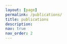 ```yaml
---
layout: [page]
permalink: /publications/
title: publications
description:
nav: true
nav_order: 2
---
```


<!-- _pages/publications.md -->
<div class="publications">

</div>
